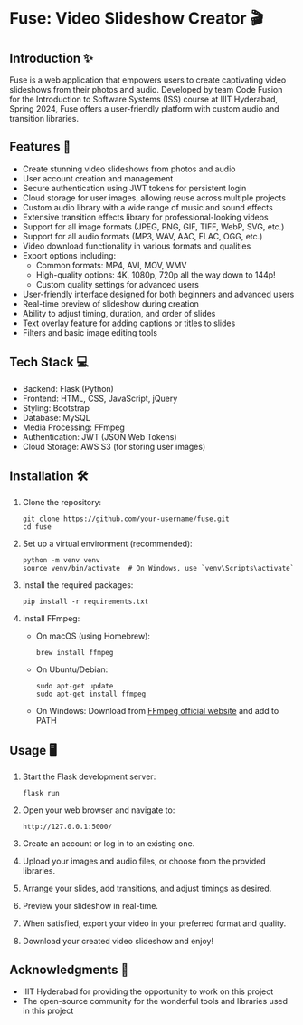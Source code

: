 # Fuse: Video Slideshow Creator 🎬

## Introduction ✨

Fuse is a web application that empowers users to create captivating video slideshows from their photos and audio. Developed by team Code Fusion for the Introduction to Software Systems (ISS) course at IIIT Hyderabad, Spring 2024, Fuse offers a user-friendly platform with custom audio and transition libraries.

## Features 🚀

- Create stunning video slideshows from photos and audio
- User account creation and management
- Secure authentication using JWT tokens for persistent login
- Cloud storage for user images, allowing reuse across multiple projects
- Custom audio library with a wide range of music and sound effects
- Extensive transition effects library for professional-looking videos
- Support for all image formats (JPEG, PNG, GIF, TIFF, WebP, SVG, etc.)
- Support for all audio formats (MP3, WAV, AAC, FLAC, OGG, etc.)
- Video download functionality in various formats and qualities
- Export options including:
  - Common formats: MP4, AVI, MOV, WMV
  - High-quality options: 4K, 1080p, 720p all the way down to 144p!
  - Custom quality settings for advanced users
- User-friendly interface designed for both beginners and advanced users
- Real-time preview of slideshow during creation
- Ability to adjust timing, duration, and order of slides
- Text overlay feature for adding captions or titles to slides
- Filters and basic image editing tools

## Tech Stack 💻

- Backend: Flask (Python)
- Frontend: HTML, CSS, JavaScript, jQuery
- Styling: Bootstrap
- Database: MySQL
- Media Processing: FFmpeg
- Authentication: JWT (JSON Web Tokens)
- Cloud Storage: AWS S3 (for storing user images)

## Installation 🛠️

1. Clone the repository:
   ```
   git clone https://github.com/your-username/fuse.git
   cd fuse
   ```

2. Set up a virtual environment (recommended):
   ```
   python -m venv venv
   source venv/bin/activate  # On Windows, use `venv\Scripts\activate`
   ```

3. Install the required packages:
   ```
   pip install -r requirements.txt
   ```

4. Install FFmpeg:
   - On macOS (using Homebrew):
     ```
     brew install ffmpeg
     ```
   - On Ubuntu/Debian:
     ```
     sudo apt-get update
     sudo apt-get install ffmpeg
     ```
   - On Windows:
     Download from [FFmpeg official website](https://ffmpeg.org/download.html) and add to PATH

## Usage 🖥️

1. Start the Flask development server:
   ```
   flask run
   ```

2. Open your web browser and navigate to:
   ```
   http://127.0.0.1:5000/
   ```

3. Create an account or log in to an existing one.

4. Upload your images and audio files, or choose from the provided libraries.

5. Arrange your slides, add transitions, and adjust timings as desired.

6. Preview your slideshow in real-time.

7. When satisfied, export your video in your preferred format and quality.

8. Download your created video slideshow and enjoy!

## Acknowledgments 👏

- IIIT Hyderabad for providing the opportunity to work on this project
- The open-source community for the wonderful tools and libraries used in this project
